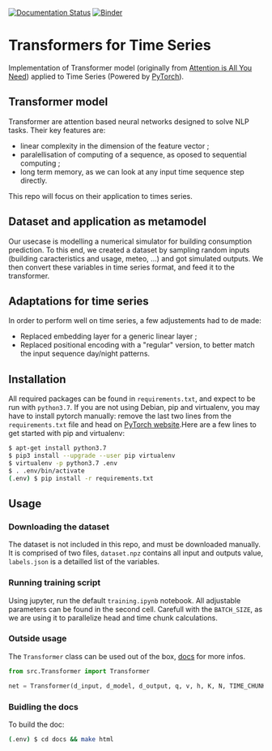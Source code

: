 [![Documentation Status](https://readthedocs.org/projects/timeseriestransformer/badge/?version=latest)](https://timeseriestransformer.readthedocs.io/en/latest/?badge=latest) [![Binder](https://mybinder.org/badge_logo.svg)](https://mybinder.org/v2/gh/maxjcohen/transformer/demo?filepath=demo_LSTM.ipynb)

Transformers for Time Series
============================

Implementation of Transformer model (originally from [Attention is All You Need](https://arxiv.org/abs/1706.03762)) applied to Time Series (Powered by [PyTorch](https://pytorch.org/)).

## Transformer model
Transformer are attention based neural networks designed to solve NLP tasks. Their key features are:
- linear complexity in the dimension of the feature vector ;
- paralellisation of computing of a sequence, as oposed to sequential computing ;
- long term memory, as we can look at any input time sequence step directly.

This repo will focus on their application to times series.

## Dataset and application as metamodel
Our usecase is modelling a numerical simulator for building consumption prediction. To this end, we created a dataset by sampling random inputs (building caracteristics and usage, meteo, ...) and got simulated outputs. We then convert these variables in time series format, and feed it to the transformer.

## Adaptations for time series
In order to perform well on time series, a few adjustements had to de made:
- Replaced embedding layer for a generic linear layer ;
- Replaced positional encoding with a "regular" version, to better match the input sequence day/night patterns.

## Installation
All required packages can be found in `requirements.txt`, and expect to be run with `python3.7`. If you are not using Debian, pip and virtualenv, you may have to install pytorch manually: remove the last two lines from the `requirements.txt` file and head on [PyTorch website](https://pytorch.org/get-started/locally/).Here are a few lines to get started with pip and virtualenv:

```bash
$ apt-get install python3.7
$ pip3 install --upgrade --user pip virtualenv
$ virtualenv -p python3.7 .env
$ . .env/bin/activate
(.env) $ pip install -r requirements.txt
```

## Usage

### Downloading the dataset
The dataset is not included in this repo, and must be downloaded manually. It is comprised of two files, `dataset.npz` contains all input and outputs value, `labels.json` is a detailled list of the variables.

### Running training script
Using jupyter, run the default `training.ipynb` notebook. All adjustable parameters can be found in the second cell. Carefull with the `BATCH_SIZE`, as we are using it to parallelize head and time chunk calculations. 

### Outside usage
The `Transformer` class can be used out of the box, [docs](https://timeseriestransformer.readthedocs.io/en/latest/Transformer.html) for more infos.

```python
from src.Transformer import Transformer

net = Transformer(d_input, d_model, d_output, q, v, h, K, N, TIME_CHUNK, pe)
```

### Buidling the docs
To build the doc:
```bash
(.env) $ cd docs && make html
```